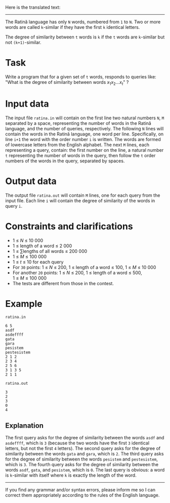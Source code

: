 Here is the translated text:

---

The Ratină language has only `N` words, numbered from `1` to `N`. Two or more words are called `k`-similar if they have the first `k` identical letters. 

The degree of similarity between `t` words is `k` if the `t` words are `k`-similar but not `(k+1)`-similar.

# Task
Write a program that for a given set of `t` words, responds to queries like: "What is the degree of similarity between words $x_1 x_2 ... x_t$" ?

# Input data
The input file `ratina.in` will contain on the first line two natural numbers `N`, `M` separated by a space, representing the number of words in the Ratină language, and the number of queries, respectively. The following `N` lines will contain the words in the Ratină language, one word per line. Specifically, on line `i+1` the word with the order number `i` is written. The words are formed of lowercase letters from the English alphabet. The next `M` lines, each representing a query, contain: the first number on the line, a natural number `t` representing the number of words in the query, then follow the `t` order numbers of the words in the query, separated by spaces.

# Output data
The output file `ratina.out` will contain `M` lines, one for each query from the input file. Each line `i` will contain the degree of similarity of the words in query `i`. 

# Constraints and clarifications
* $1 \ \leq \ N \ \leq \ 10\ 000$
* $1 \ \leq \ \text{length of a word} \ \leq \ 2\ 000$
* $1 \ \leq \ \sum \text{lengths of all words} \ \leq \ 200\ 000$
* $1 \ \leq \ M \ \leq \ 100\ 000$
* $1 \ \leq \ t \ \leq \ 10$ for each query
* For `30` points: $1 \ \leq \ N \ \leq \ 200$, $1 \ \leq \ \text{length of a word} \ \leq \ 100$, $1 \ \leq \ M \ \leq \ 10\ 000$
* For another `20` points: $1 \ \leq \ N \ \leq \ 200$, $1 \ \leq \ \text{length of a word} \ \leq \ 500$, $1 \ \leq \ M \ \leq \ 100\ 000$
* The tests are different from those in the contest.

# Example

`ratina.in`
```
6 5
asdf
asdeffff
gata
gara
pesistem
pestesistem
2 1 2
2 3 4
2 5 6
3 1 3 5
2 1 1
```

`ratina.out`
```
3
2
3
0
4
```

Explanation
---
The first query asks for the degree of similarity between the words `asdf` and `asdeffff`, which is `3` (because the two words have the first `3` identical letters, but not the first `4` letters).
The second query asks for the degree of similarity between the words `gata` and `gara`, which is `2`.
The third query asks for the degree of similarity between the words `pesistem` and `pestesistem`, which is `3`.
The fourth query asks for the degree of similarity between the words `asdf`, `gata`, and `pesistem`, which is `0`.
The last query is obvious: a word is `k`-similar with itself where `k` is exactly the length of the word.

---

If you find any grammar and/or syntax errors, please inform me so I can correct them appropriately according to the rules of the English language.